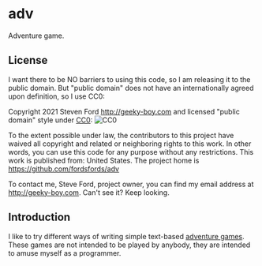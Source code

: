 # adv
Adventure game.

## License

I want there to be NO barriers to using this code, so I am releasing it to the public domain.  But "public domain" does not have an internationally agreed upon definition, so I use CC0:

Copyright 2021 Steven Ford http://geeky-boy.com and licensed
"public domain" style under
[CC0](http://creativecommons.org/publicdomain/zero/1.0/):
![CC0](https://licensebuttons.net/p/zero/1.0/88x31.png "CC0")

To the extent possible under law, the contributors to this project have
waived all copyright and related or neighboring rights to this work.
In other words, you can use this code for any purpose without any
restrictions.  This work is published from: United States.  The project home
is https://github.com/fordsfords/adv

To contact me, Steve Ford, project owner, you can find my email address
at http://geeky-boy.com.  Can't see it?  Keep looking.


## Introduction

I like to try different ways of writing simple text-based
[adventure games](https://en.wikipedia.org/wiki/Adventure_game).
These games are not intended to be played by anybody,
they are intended to amuse myself as a programmer.
